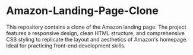 # Amazon-Landing-Page-Clone
This repository contains a clone of the Amazon landing page. The project features a responsive design, clean HTML structure, and comprehensive CSS styling to replicate the layout and aesthetics of Amazon's homepage. Ideal for practicing front-end development skills.
